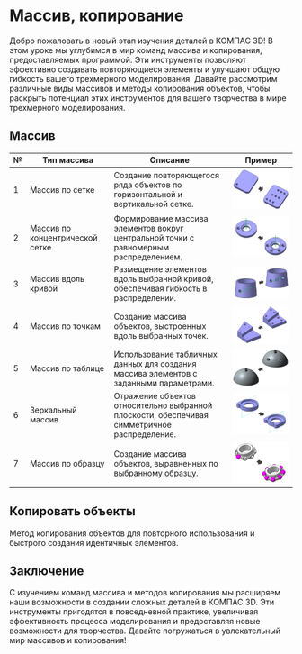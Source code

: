 # Массив, копирование

Добро пожаловать в новый этап изучения деталей в КОМПАС 3D! В этом уроке мы углубимся в мир команд массива и копирования, предоставляемых программой. Эти инструменты позволяют эффективно создавать повторяющиеся элементы и улучшают общую гибкость вашего трехмерного моделирования. Давайте рассмотрим различные виды массивов и методы копирования объектов, чтобы раскрыть потенциал этих инструментов для вашего творчества в мире трехмерного моделирования.

## Массив

| №   | Тип массива                     | Описание                                                                                     | Пример                                           |
| --- | ------------------------------- | -------------------------------------------------------------------------------------------- | ------------------------------------------------ |
| 1   | Массив по сетке                 | Создание повторяющегося ряда объектов по горизонтальной и вертикальной сетке.                | ![Массив по сетке ](image-10.png)                |
| 2   | Массив по концентрической сетке | Формирование массива элементов вокруг центральной точки с равномерным распределением.        | ![Массив по концентрической сетке](image-11.png) |
| 3   | Массив вдоль кривой             | Размещение элементов вдоль выбранной кривой, обеспечивая гибкость в распределении.           | ![Массив вдоль кривой](image-12.png)             |
| 4   | Массив по точкам                | Создание массива объектов, выстроенных вдоль выбранных точек.                                | ![Массив по точкам](image-13.png)                |
| 5   | Массив по таблице               | Использование табличных данных для создания массива элементов с заданными параметрами.       | ![Массив по таблице](image-14.png)               |
| 6   | Зеркальный массив               | Отражение объектов относительно выбранной плоскости, обеспечивая симметричное распределение. | ![Зеркальный массив](image-15.png)               |
| 7   | Массив по образцу               | Создание массива объектов, выравненных по выбранному образцу.                                | ![Массив по образцу](image-16.png)               |

## Копировать объекты

Метод копирования объектов для повторного использования и быстрого создания идентичных элементов.

## Заключение

С изучением команд массива и методов копирования мы расширяем наши возможности в создании сложных деталей в КОМПАС 3D. Эти инструменты пригодятся в повседневной практике, увеличивая эффективность процесса моделирования и предоставляя новые возможности для творчества. Давайте погружаться в увлекательный мир массивов и копирования!
